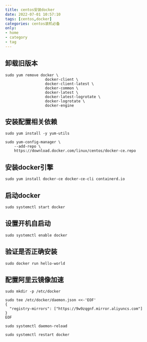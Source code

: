 ```yaml
---
title: centos安装docker
date: 2022-07-01 10:57:10
tags: [centos,docker]
categories: centos装机必备
only:
- home
- category
- tag
---
```

## 卸载旧版本
```shell
sudo yum remove docker \
                  docker-client \
                  docker-client-latest \
                  docker-common \
                  docker-latest \
                  docker-latest-logrotate \
                  docker-logrotate \
                  docker-engine
```
## 安装配置相关依赖
```shell
sudo yum install -y yum-utils
```
```shell
sudo yum-config-manager \
    --add-repo \
    https://download.docker.com/linux/centos/docker-ce.repo
```
## 安装docker引擎
```shell
sudo yum install docker-ce docker-ce-cli containerd.io
```
## 启动docker
```shell
sudo systemctl start docker
```
## 设置开机自启动
```shell
sudo systemctl enable docker
```
## 验证是否正确安装
```shell
sudo docker run hello-world
```
## 配置阿里云镜像加速
```shell
sudo mkdir -p /etc/docker
```
```shell
sudo tee /etc/docker/daemon.json <<-'EOF'
{
  "registry-mirrors": ["https://9w9zqgnf.mirror.aliyuncs.com"]
}
EOF
```
```shell
sudo systemctl daemon-reload
```
```shell
sudo systemctl restart docker
```
